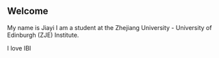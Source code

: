 ## Welcome 

My name is Jiayi
I am a student at the Zhejiang University - University of Edinburgh (ZJE) Institute.

I love IBI
